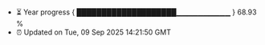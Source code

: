 - ⏳ Year progress { ████████████████████▁▁▁▁▁▁▁▁▁▁ } 68.93 %
- ⏰ Updated on Tue, 09 Sep 2025 14:21:50 GMT

